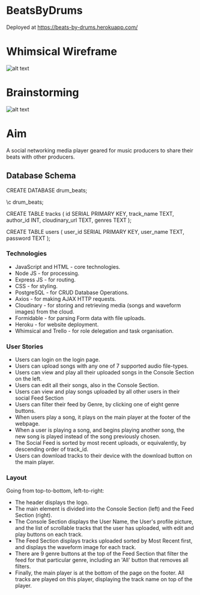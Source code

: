 # BeatsByDrums
Deployed at https://beats-by-drums.herokuapp.com/

# Whimsical Wireframe
![alt text](https://scontent.fsyd11-1.fna.fbcdn.net/v/t1.15752-9/200973360_2990128634558034_3422481309739453262_n.png?_nc_cat=106&ccb=1-3&_nc_sid=ae9488&_nc_ohc=e3SxYeOzwcsAX-ldkbL&_nc_ht=scontent.fsyd11-1.fna&oh=ba1f6166c0076c3476cc783ba92eb05a&oe=60E6EC07)

# Brainstorming
![alt text](https://scontent.fsyd11-2.fna.fbcdn.net/v/t1.15752-9/208942698_973579920142623_1894244859475487784_n.png?_nc_cat=107&ccb=1-3&_nc_sid=ae9488&_nc_ohc=6mVsFnY-TGMAX-a-stn&_nc_ht=scontent.fsyd11-2.fna&oh=a3be5e012e6c6a9f71d425c775bf90f5&oe=60E67653)

# Aim

A social networking media player geared for music producers to share their beats with other producers.

## Database Schema

CREATE DATABASE drum_beats;

\c drum_beats;

CREATE TABLE tracks (
    id SERIAL PRIMARY KEY,
    track_name TEXT,
    author_id INT, 
    cloudinary_url TEXT,
    genres TEXT
);

CREATE TABLE users (
    user_id SERIAL PRIMARY KEY,
    user_name TEXT,
    password TEXT
);


### Technologies
- JavaScript and HTML - core technologies.
- Node JS - for processing.
- Express JS - for routing.
- CSS - for styling.
- PostgreSQL - for CRUD Database Operations.
- Axios - for making AJAX HTTP requests.
- Cloudinary - for storing and retrieving media (songs and waveform images) from the cloud.
- Formidable - for parsing Form data with file uploads.
- Heroku - for website deployment.
- Whimsical and Trello - for role delegation and task organisation.

### User Stories
- Users can login on the login page.
- Users can upload songs with any one of 7 supported audio file-types.
- Users can view and play all their uploaded songs in the Console Section on the left.
- Users can edit all their songs, also in the Console Section.
- Users can view and play songs uploaded by all other users in their social Feed Section
- Users can filter their feed by Genre, by clicking one of eight genre buttons.
- When users play a song, it plays on the main player at the footer of the webpage.
- When a user is playing a song, and begins playing another song, the new song is played instead of the song previously chosen.
- The Social Feed is sorted by most recent uploads, or equivalently, by descending order of track_id.
- Users can download tracks to their device with the download button on the main player.

### Layout
Going from top-to-bottom, left-to-right:
- The header displays the logo.
- The main element is divided into the Console Section (left) and the Feed Section (right).
- The Console Section displays the User Name, the User's profile picture, and the list of scrollable tracks that the user has uploaded, with edit and play buttons on each track.
- The Feed Section displays tracks uploaded sorted by Most Recent first, and displays the waveform image for each track.
- There are 9 genre buttons at the top of the Feed Section that filter the feed for that particular genre, including an 'All' button that removes all filters.
- Finally, the main player is at the bottom of the page on the footer. All tracks are played on this player, displaying the track name on top of the player.

